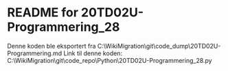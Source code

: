 # README for 20TD02U-Programmering_28
Denne koden ble eksportert fra C:\WikiMigration\git\code_dump\20TD02U-Programmering.md
Link til denne koden: C:\WikiMigration\git\code_repo\Python\20TD02U-Programmering_28.py
